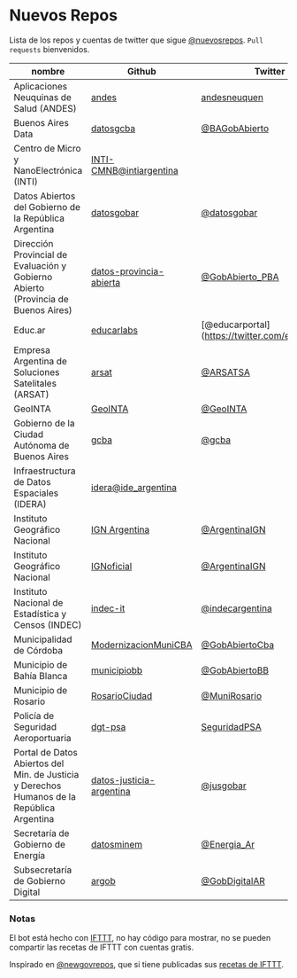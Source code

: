 # Nuevos Repos

Lista de los repos y cuentas de twitter que sigue [@nuevosrepos](https://twitter.com/nuevosrepos).
`Pull requests` bienvenidos.


|nombre|Github|Twitter|
|------|------|-------|
|Aplicaciones Neuquinas de Salud (ANDES)|[andes](https://github.com/andes)|[andesneuquen](https://twitter.com/andesneuquen)|
|Buenos Aires Data|[datosgcba](https://github.com/datosgcba)|[@BAGobAbierto](https://twitter.com/BAGobAbierto)|
|Centro de Micro y NanoElectrónica (INTI)|[INTI-CMNB](https://github.com/INTI-CMNB)[@intiargentina](https://twitter.com/intiargentina)|
|Datos Abiertos del Gobierno de la República Argentina|[datosgobar](https://github.com/datosgobar)|[@datosgobar](https://twitter.com/datosgobar)|
|Dirección Provincial de Evaluación y Gobierno Abierto (Provincia de Buenos Aires)|[datos-provincia-abierta](https://github.com/datos-provincia-abierta)|[@GobAbierto_PBA](https://twitter.com/GobAbierto_PBA)|
|Educ.ar|[educarlabs](https://github.com/educarlabs)|[@educarportal](https://twitter.com/educarportal|
|Empresa Argentina de Soluciones Satelitales (ARSAT)|[arsat](https://github.com/arsat)|[@ARSATSA](https://twitter.com/ARSATSA)|
|GeoINTA|[GeoINTA](https://github.com/GeoINTA)|[@GeoINTA](https://twitter.com/GeoINTA)|
|Gobierno de la Ciudad Autónoma de Buenos Aires|[gcba](https://github.com/gcba)|[@gcba](https://twitter.com/gcba)|
|Infraestructura de Datos Espaciales (IDERA)|[idera](https://github.com/idera)[@ide_argentina](https://twitter.com/ide_argentina)|
|Instituto Geográfico Nacional|[IGN Argentina](https://github.com/ign-argentina)|[@ArgentinaIGN](https://twitter.com/ArgentinaIGN)|
|Instituto Geográfico Nacional|[IGNoficial](https://github.com/IGNoficial)|[@ArgentinaIGN](https://twitter.com/ArgentinaIGN)|
|Instituto Nacional de Estadística y Censos (INDEC)|[indec-it](https://github.com/indec-it)|[@indecargentina](https://twitter.com/indecargentina)|
|Municipalidad de Córdoba|[ModernizacionMuniCBA](https://github.com/ModernizacionMuniCBA)|[@GobAbiertoCba](https://twitter.com/GobAbiertoCba)|
|Municipio de Bahía Blanca|[municipiobb](https://github.com/municipiobb)|[@GobAbiertoBB](https://twitter.com/GobAbiertoBB)|
|Municipio de Rosario|[RosarioCiudad](https://github.com/RosarioCiudad)|[@MuniRosario](https://twitter.com/MuniRosario)|
|Policía de Seguridad Aeroportuaria|[dgt-psa](https://github.com/dgt-psa)|[SeguridadPSA](https://twitter.com/SeguridadPSA)|
|Portal de Datos Abiertos del Min. de Justicia y Derechos Humanos de la República Argentina|[datos-justicia-argentina](https://github.com/datos-justicia-argentina)|[@jusgobar](https://twitter.com/jusgobar)|
|Secretaría de Gobierno de Energía|[datosminem](https://github.com/minem)|[@Energia_Ar](https://twitter.com/Energia_Ar)|
|Subsecretaría de Gobierno Digital|[argob](https://github.com/argob)|[@GobDigitalAR](https://twitter.com/GobDigitalAR)|

### Notas

El bot está hecho con [IFTTT](https://ifttt.com), no hay código para mostrar, no se pueden compartir las recetas de IFTTT con cuentas gratis.

Inspirado en [@newgovrepos](https://twitter.com/newgovrepos), que si tiene publicadas sus [recetas de IFTTT](https://ifttt.com/p/newgovrepos/shared).
